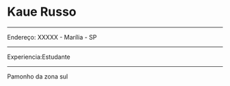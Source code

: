 # Kaue Russo

---

Endereço: XXXXX - Marília - SP

---


Experiencia:Estudante

---

Pamonho da zona sul

